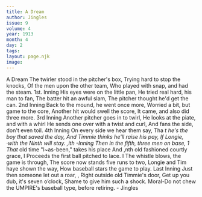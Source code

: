 ```yaml
---
title: A Dream
author: Jingles
issue: 9
volume: 4
year: 1913
month: 4
day: 2
tags:
layout: page.njk
image:
---
```

A Dream      The twirler stood in the pitcher's box, Trying hard to stop the knocks,   Of the men upon the other team,   Who played with snap, and had the steam.   1st. Inning   His eyes were on the little pan,   He tried real hard, his man to fan,   The batter hit an awful slam,   The pitcher thought he'd get the can.   2nd Inning   Back to the mound, he went once more, Worried a bit, but game to the core,   Another hit would swell the score, It came, and also did three more.   3rd Inning   Another pitcher goes in to twirl,   He looks at the piate, and with a whirl He sends one over with a twist and curl,   And fans the side, don't even toil. 4th Inning   On every side we hear them say,   Tha _t he's the boy that saved the day,   And Timmie thinks he'll raise his pay, If Longie, ·with the Ninth will stay.   ,ith -Inning   Then in the fifth, three men on base,   1 That_ old time "l~as-been," takes his place And ,nth old fashioned courtly grace,   I Proceeds the first ball pitched to lace.   I   The whistle blows, the game is through, The score now stands five runs to two,   Longie and Tim haye shown the way, How baseball stars the game to play.   Last Inning   Just then someone let out a roar,   , Right outside old Timmie's door, Get up you dub, it's seven o’clock,   Shame to give him such a shock.   Moral-Do not chew the UMPIRE's baseball type, before retiring.   -   Jingles


